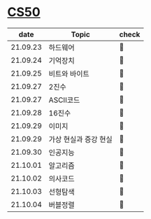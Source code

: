 # [CS50](https://www.edwith.org/cs50)

| date     | Topic                 | check |
| -------- | --------------------- | ----- |
| 21.09.23 | 하드웨어              | 💙     |
| 21.09.24 | 기억장치              | 💙     |
| 21.09.25 | 비트와 바이트         | 💙     |
| 21.09.27 | 2진수                 | 💙     |
| 21.09.27 | ASCII코드             | 💙     |
| 21.09.28 | 16진수                | 💙     |
| 21.09.29 | 이미지                | 💙     |
| 21.09.29 | 가상 현실과 증강 현실 | 💙     |
| 21.09.30 | 인공지능              | 💙     |
| 21.10.01 | 알고리즘              | 💙     |
| 21.10.02 | 의사코드              | 💙     |
| 21.10.03 | 선형탐색              | 💙     |
| 21.10.04 | 버블정렬              | 💙     |

